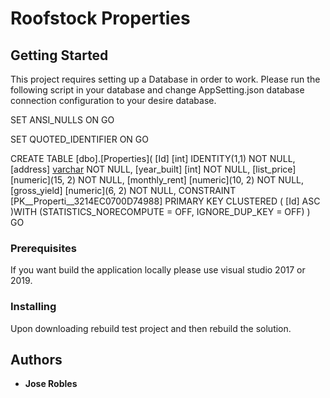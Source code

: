 # Roofstock Properties


## Getting Started

This project requires setting up a Database in order to work. Please run the following script in your database and change AppSetting.json database connection configuration to your desire database.

SET ANSI_NULLS ON
GO

SET QUOTED_IDENTIFIER ON
GO

CREATE TABLE [dbo].[Properties](
	[Id] [int] IDENTITY(1,1) NOT NULL,
	[address] [varchar](150) NOT NULL,
	[year_built] [int] NOT NULL,
	[list_price] [numeric](15, 2) NOT NULL,
	[monthly_rent] [numeric](10, 2) NOT NULL,
	[gross_yield] [numeric](6, 2) NOT NULL,
 CONSTRAINT [PK__Properti__3214EC0700D74988] PRIMARY KEY CLUSTERED 
(
	[Id] ASC
)WITH (STATISTICS_NORECOMPUTE = OFF, IGNORE_DUP_KEY = OFF)
)
GO


### Prerequisites

If you want build the application locally please use visual studio 2017 or 2019.


### Installing

Upon downloading rebuild test project and then rebuild the solution. 


## Authors

* **Jose Robles**
